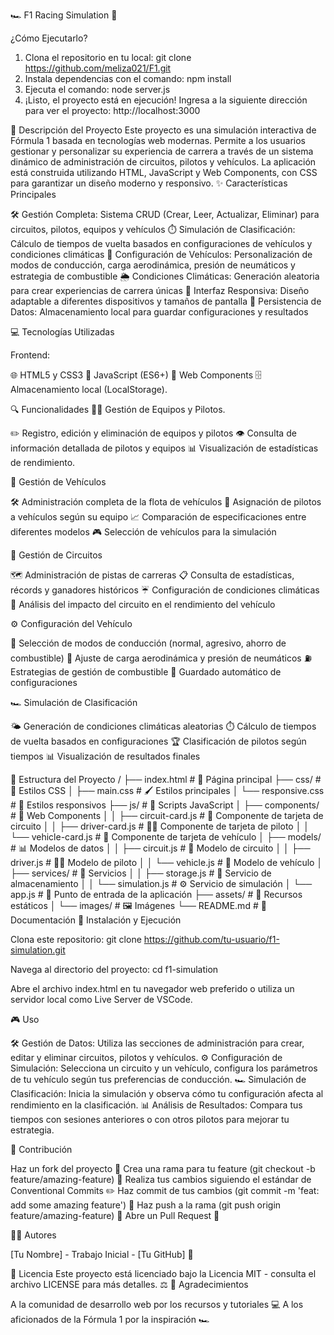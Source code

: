 🏎️ F1 Racing Simulation 🏁

¿Cómo Ejecutarlo? 
1. Clona el repositorio en tu local: git clone https://github.com/meliza021/F1.git
2. Instala dependencias con el comando: npm install
3. Ejecuta el comando: node server.js
4. ¡Listo, el proyecto está en ejecución! Ingresa a la siguiente dirección para ver el proyecto: http://localhost:3000

📝 Descripción del Proyecto
Este proyecto es una simulación interactiva de Fórmula 1 basada en tecnologías web modernas. Permite a los usuarios gestionar y personalizar su experiencia de carrera a través de un sistema dinámico de administración de circuitos, pilotos y vehículos. La aplicación está construida utilizando HTML, JavaScript y Web Components, con CSS para garantizar un diseño moderno y responsivo.
✨ Características Principales

🛠️ Gestión Completa: Sistema CRUD (Crear, Leer, Actualizar, Eliminar) para circuitos, pilotos, equipos y vehículos
⏱️ Simulación de Clasificación: Cálculo de tiempos de vuelta basados en configuraciones de vehículos y condiciones climáticas
🔧 Configuración de Vehículos: Personalización de modos de conducción, carga aerodinámica, presión de neumáticos y estrategia de combustible
🌦️ Condiciones Climáticas: Generación aleatoria para crear experiencias de carrera únicas
📱 Interfaz Responsiva: Diseño adaptable a diferentes dispositivos y tamaños de pantalla
💾 Persistencia de Datos: Almacenamiento local para guardar configuraciones y resultados

💻 Tecnologías Utilizadas

Frontend:

🌐 HTML5 y CSS3
🔄 JavaScript (ES6+)
🧩 Web Components
🗄️ Almacenamiento local (LocalStorage).



🔍 Funcionalidades
👨‍🔧 Gestión de Equipos y Pilotos.

✏️ Registro, edición y eliminación de equipos y pilotos
👁️ Consulta de información detallada de pilotos y equipos
📊 Visualización de estadísticas de rendimiento.

🚗 Gestión de Vehículos

🛠️ Administración completa de la flota de vehículos
👤 Asignación de pilotos a vehículos según su equipo
📈 Comparación de especificaciones entre diferentes modelos
🎮 Selección de vehículos para la simulación

🏁 Gestión de Circuitos

🗺️ Administración de pistas de carreras
📋 Consulta de estadísticas, récords y ganadores históricos
☔ Configuración de condiciones climáticas
🔄 Análisis del impacto del circuito en el rendimiento del vehículo

⚙️ Configuración del Vehículo

🚦 Selección de modos de conducción (normal, agresivo, ahorro de combustible)
💨 Ajuste de carga aerodinámica y presión de neumáticos
⛽ Estrategias de gestión de combustible
💾 Guardado automático de configuraciones

🏎️ Simulación de Clasificación

🌤️ Generación de condiciones climáticas aleatorias
⏱️ Cálculo de tiempos de vuelta basados en configuraciones
🏆 Clasificación de pilotos según tiempos
📊 Visualización de resultados finales

📂 Estructura del Proyecto
/
├── index.html                # 📄 Página principal
├── css/                      # 🎨 Estilos CSS
│   ├── main.css              # 🖌️ Estilos principales
│   └── responsive.css        # 📱 Estilos responsivos
├── js/                       # 🔧 Scripts JavaScript
│   ├── components/           # 🧩 Web Components
│   │   ├── circuit-card.js   # 🏁 Componente de tarjeta de circuito
│   │   ├── driver-card.js    # 👨‍🏎️ Componente de tarjeta de piloto
│   │   └── vehicle-card.js   # 🚗 Componente de tarjeta de vehículo
│   ├── models/               # 📊 Modelos de datos
│   │   ├── circuit.js        # 🏁 Modelo de circuito
│   │   ├── driver.js         # 👨‍🏎️ Modelo de piloto
│   │   └── vehicle.js        # 🚗 Modelo de vehículo
│   ├── services/             # 🔌 Servicios
│   │   ├── storage.js        # 💾 Servicio de almacenamiento
│   │   └── simulation.js     # ⚙️ Servicio de simulación
│   └── app.js                # 🚀 Punto de entrada de la aplicación
├── assets/                   # 📁 Recursos estáticos
│   └── images/               # 🖼️ Imágenes
└── README.md                 # 📝 Documentación
🚀 Instalación y Ejecución

Clona este repositorio:
git clone https://github.com/tu-usuario/f1-simulation.git

Navega al directorio del proyecto:
cd f1-simulation

Abre el archivo index.html en tu navegador web preferido o utiliza un servidor local como Live Server de VSCode.

🎮 Uso

🛠️ Gestión de Datos: Utiliza las secciones de administración para crear, editar y eliminar circuitos, pilotos y vehículos.
⚙️ Configuración de Simulación: Selecciona un circuito y un vehículo, configura los parámetros de tu vehículo según tus preferencias de conducción.
🏎️ Simulación de Clasificación: Inicia la simulación y observa cómo tu configuración afecta al rendimiento en la clasificación.
📊 Análisis de Resultados: Compara tus tiempos con sesiones anteriores o con otros pilotos para mejorar tu estrategia.

🤝 Contribución

Haz un fork del proyecto 🍴
Crea una rama para tu feature (git checkout -b feature/amazing-feature) 🌿
Realiza tus cambios siguiendo el estándar de Conventional Commits ✏️
Haz commit de tus cambios (git commit -m 'feat: add some amazing feature') 📝
Haz push a la rama (git push origin feature/amazing-feature) 🚀
Abre un Pull Request 🔄

👨‍💻 Autores

[Tu Nombre] - Trabajo Inicial - [Tu GitHub] 🌟

📄 Licencia
Este proyecto está licenciado bajo la Licencia MIT - consulta el archivo LICENSE para más detalles. ⚖️
🙏 Agradecimientos

A la comunidad de desarrollo web por los recursos y tutoriales 💻
A los aficionados de la Fórmula 1 por la inspiración 🏎️
